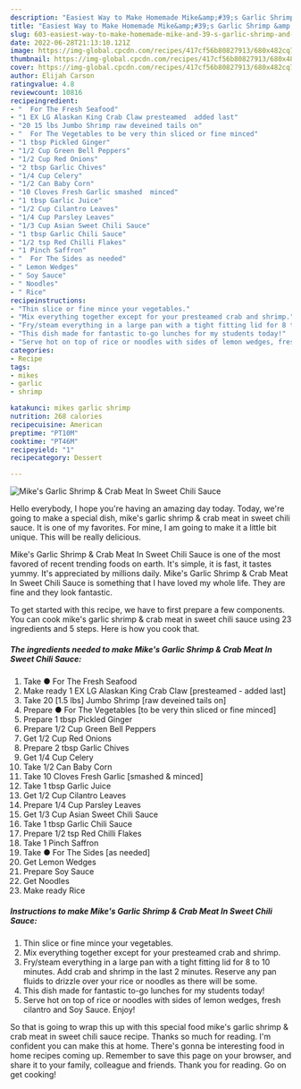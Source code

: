 ```yaml
---
description: "Easiest Way to Make Homemade Mike&amp;#39;s Garlic Shrimp &amp;amp; Crab Meat In Sweet Chili Sauce"
title: "Easiest Way to Make Homemade Mike&amp;#39;s Garlic Shrimp &amp;amp; Crab Meat In Sweet Chili Sauce"
slug: 603-easiest-way-to-make-homemade-mike-and-39-s-garlic-shrimp-and-amp-crab-meat-in-sweet-chili-sauce
date: 2022-06-28T21:13:10.121Z
image: https://img-global.cpcdn.com/recipes/417cf56b80827913/680x482cq70/mikes-garlic-shrimp-crab-meat-in-sweet-chili-sauce-recipe-main-photo.jpg
thumbnail: https://img-global.cpcdn.com/recipes/417cf56b80827913/680x482cq70/mikes-garlic-shrimp-crab-meat-in-sweet-chili-sauce-recipe-main-photo.jpg
cover: https://img-global.cpcdn.com/recipes/417cf56b80827913/680x482cq70/mikes-garlic-shrimp-crab-meat-in-sweet-chili-sauce-recipe-main-photo.jpg
author: Elijah Carson
ratingvalue: 4.8
reviewcount: 10816
recipeingredient:
- "  For The Fresh Seafood"
- "1 EX LG Alaskan King Crab Claw presteamed  added last"
- "20 15 lbs Jumbo Shrimp raw deveined tails on"
- "  For The Vegetables to be very thin sliced or fine minced"
- "1 tbsp Pickled Ginger"
- "1/2 Cup Green Bell Peppers"
- "1/2 Cup Red Onions"
- "2 tbsp Garlic Chives"
- "1/4 Cup Celery"
- "1/2 Can Baby Corn"
- "10 Cloves Fresh Garlic smashed  minced"
- "1 tbsp Garlic Juice"
- "1/2 Cup Cilantro Leaves"
- "1/4 Cup Parsley Leaves"
- "1/3 Cup Asian Sweet Chili Sauce"
- "1 tbsp Garlic Chili Sauce"
- "1/2 tsp Red Chilli Flakes"
- "1 Pinch Saffron"
- "  For The Sides as needed"
- " Lemon Wedges"
- " Soy Sauce"
- " Noodles"
- " Rice"
recipeinstructions:
- "Thin slice or fine mince your vegetables."
- "Mix everything together except for your presteamed crab and shrimp."
- "Fry/steam everything in a large pan with a tight fitting lid for 8 to 10 minutes. Add crab and shrimp in the last 2 minutes. Reserve any pan fluids to drizzle over your rice or noodles as there will be some."
- "This dish made for fantastic to-go lunches for my students today!"
- "Serve hot on top of rice or noodles with sides of lemon wedges, fresh cilantro and Soy Sauce. Enjoy!"
categories:
- Recipe
tags:
- mikes
- garlic
- shrimp

katakunci: mikes garlic shrimp 
nutrition: 268 calories
recipecuisine: American
preptime: "PT10M"
cooktime: "PT46M"
recipeyield: "1"
recipecategory: Dessert

---
```



![Mike&#39;s Garlic Shrimp &amp; Crab Meat In Sweet Chili Sauce](https://img-global.cpcdn.com/recipes/417cf56b80827913/680x482cq70/mikes-garlic-shrimp-crab-meat-in-sweet-chili-sauce-recipe-main-photo.jpg)

Hello everybody, I hope you're having an amazing day today. Today, we're going to make a special dish, mike&#39;s garlic shrimp &amp; crab meat in sweet chili sauce. It is one of my favorites. For mine, I am going to make it a little bit unique. This will be really delicious.



Mike&#39;s Garlic Shrimp &amp; Crab Meat In Sweet Chili Sauce is one of the most favored of recent trending foods on earth. It's simple, it is fast, it tastes yummy. It's appreciated by millions daily. Mike&#39;s Garlic Shrimp &amp; Crab Meat In Sweet Chili Sauce is something that I have loved my whole life. They are fine and they look fantastic.


To get started with this recipe, we have to first prepare a few components. You can cook mike&#39;s garlic shrimp &amp; crab meat in sweet chili sauce using 23 ingredients and 5 steps. Here is how you cook that.

<!--inarticleads1-->

##### The ingredients needed to make Mike&#39;s Garlic Shrimp &amp; Crab Meat In Sweet Chili Sauce:

1. Take  ● For The Fresh Seafood
1. Make ready 1 EX LG Alaskan King Crab Claw [presteamed - added last]
1. Take 20 [1.5 lbs] Jumbo Shrimp [raw deveined tails on]
1. Prepare  ● For The Vegetables [to be very thin sliced or fine minced]
1. Prepare 1 tbsp Pickled Ginger
1. Prepare 1/2 Cup Green Bell Peppers
1. Get 1/2 Cup Red Onions
1. Prepare 2 tbsp Garlic Chives
1. Get 1/4 Cup Celery
1. Take 1/2 Can Baby Corn
1. Take 10 Cloves Fresh Garlic [smashed &amp; minced]
1. Take 1 tbsp Garlic Juice
1. Get 1/2 Cup Cilantro Leaves
1. Prepare 1/4 Cup Parsley Leaves
1. Get 1/3 Cup Asian Sweet Chili Sauce
1. Take 1 tbsp Garlic Chili Sauce
1. Prepare 1/2 tsp Red Chilli Flakes
1. Take 1 Pinch Saffron
1. Take  ● For The Sides [as needed]
1. Get  Lemon Wedges
1. Prepare  Soy Sauce
1. Get  Noodles
1. Make ready  Rice




<!--inarticleads2-->

##### Instructions to make Mike&#39;s Garlic Shrimp &amp; Crab Meat In Sweet Chili Sauce:

1. Thin slice or fine mince your vegetables.
1. Mix everything together except for your presteamed crab and shrimp.
1. Fry/steam everything in a large pan with a tight fitting lid for 8 to 10 minutes. Add crab and shrimp in the last 2 minutes. Reserve any pan fluids to drizzle over your rice or noodles as there will be some.
1. This dish made for fantastic to-go lunches for my students today!
1. Serve hot on top of rice or noodles with sides of lemon wedges, fresh cilantro and Soy Sauce. Enjoy!




So that is going to wrap this up with this special food mike&#39;s garlic shrimp &amp; crab meat in sweet chili sauce recipe. Thanks so much for reading. I'm confident you can make this at home. There's gonna be interesting food in home recipes coming up. Remember to save this page on your browser, and share it to your family, colleague and friends. Thank you for reading. Go on get cooking!
